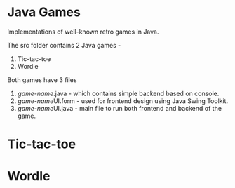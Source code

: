 # Java Games
 Implementations of well-known retro games in Java.
 
 The src folder contains 2 Java games -
 1. Tic-tac-toe
 2. Wordle
 
 Both games have 3 files 
 1. *game-name*.java - which contains simple backend based on console.
 2. *game-name*UI.form - used for frontend design using Java Swing Toolkit.
 3. *game-name*UI.java - main file to run both frontend and backend of the game.

# Tic-tac-toe


# Wordle
